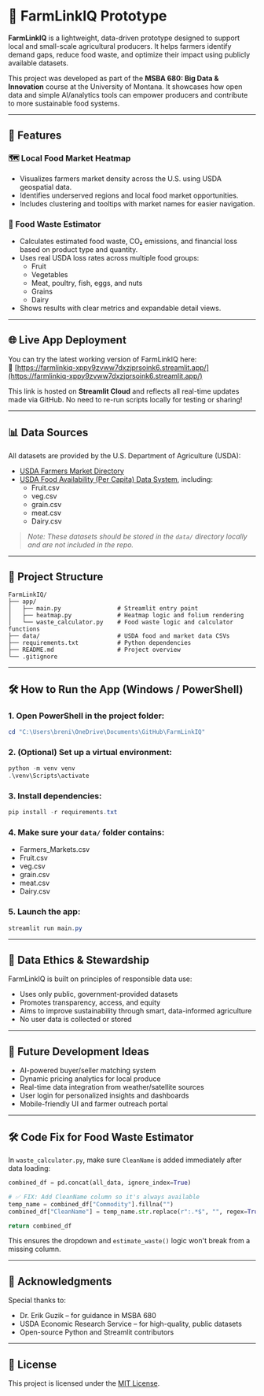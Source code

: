 # 🌱 FarmLinkIQ Prototype

**FarmLinkIQ** is a lightweight, data-driven prototype designed to support local and small-scale agricultural producers. It helps farmers identify demand gaps, reduce food waste, and optimize their impact using publicly available datasets.

This project was developed as part of the **MSBA 680: Big Data & Innovation** course at the University of Montana. It showcases how open data and simple AI/analytics tools can empower producers and contribute to more sustainable food systems.

---

## 🚀 Features

### 🗺️ Local Food Market Heatmap
- Visualizes farmers market density across the U.S. using USDA geospatial data.
- Identifies underserved regions and local food market opportunities.
- Includes clustering and tooltips with market names for easier navigation.

### 🥕 Food Waste Estimator
- Calculates estimated food waste, CO₂ emissions, and financial loss based on product type and quantity.
- Uses real USDA loss rates across multiple food groups:
  - Fruit
  - Vegetables
  - Meat, poultry, fish, eggs, and nuts
  - Grains
  - Dairy
- Shows results with clear metrics and expandable detail views.

---

## 🌐 Live App Deployment

You can try the latest working version of FarmLinkIQ here:  
🔗 [https://farmlinkiq-xppy9zvww7dxzjprsoink6.streamlit.app/](https://farmlinkiq-xppy9zvww7dxzjprsoink6.streamlit.app/)

This link is hosted on **Streamlit Cloud** and reflects all real-time updates made via GitHub. No need to re-run scripts locally for testing or sharing!

---

## 📊 Data Sources

All datasets are provided by the U.S. Department of Agriculture (USDA):

- [USDA Farmers Market Directory](https://catalog.data.gov/dataset/farmers-markets)
- [USDA Food Availability (Per Capita) Data System](https://www.ers.usda.gov/data-products/food-availability-per-capita-data-system/), including:
  - Fruit.csv
  - veg.csv
  - grain.csv
  - meat.csv
  - Dairy.csv

> _Note: These datasets should be stored in the `data/` directory locally and are not included in the repo._

---

## 🧰 Project Structure

```plaintext
FarmLinkIQ/
├── app/
│   ├── main.py                # Streamlit entry point
│   ├── heatmap.py             # Heatmap logic and folium rendering
│   └── waste_calculator.py    # Food waste logic and calculator functions
├── data/                      # USDA food and market data CSVs
├── requirements.txt           # Python dependencies
├── README.md                  # Project overview
└── .gitignore
```

---

## 🛠️ How to Run the App (Windows / PowerShell)

### 1. Open PowerShell in the project folder:
```powershell
cd "C:\Users\breni\OneDrive\Documents\GitHub\FarmLinkIQ"
```

### 2. (Optional) Set up a virtual environment:
```powershell
python -m venv venv
.\venv\Scripts\activate
```

### 3. Install dependencies:
```powershell
pip install -r requirements.txt
```

### 4. Make sure your `data/` folder contains:
- Farmers_Markets.csv
- Fruit.csv
- veg.csv
- grain.csv
- meat.csv
- Dairy.csv

### 5. Launch the app:
```powershell
streamlit run main.py
```

---

## 🔐 Data Ethics & Stewardship

FarmLinkIQ is built on principles of responsible data use:
- Uses only public, government-provided datasets
- Promotes transparency, access, and equity
- Aims to improve sustainability through smart, data-informed agriculture
- No user data is collected or stored

---

## 🧠 Future Development Ideas

- AI-powered buyer/seller matching system
- Dynamic pricing analytics for local produce
- Real-time data integration from weather/satellite sources
- User login for personalized insights and dashboards
- Mobile-friendly UI and farmer outreach portal

---

## 🛠️ Code Fix for Food Waste Estimator

In `waste_calculator.py`, make sure `CleanName` is added immediately after data loading:

```python
combined_df = pd.concat(all_data, ignore_index=True)

# ✅ FIX: Add CleanName column so it's always available
temp_name = combined_df["Commodity"].fillna("")
combined_df["CleanName"] = temp_name.str.replace(r":.*$", "", regex=True).str.strip()

return combined_df
```

This ensures the dropdown and `estimate_waste()` logic won't break from a missing column.

---

## 🙌 Acknowledgments

Special thanks to:
- Dr. Erik Guzik – for guidance in MSBA 680
- USDA Economic Research Service – for high-quality, public datasets
- Open-source Python and Streamlit contributors

---

## 📄 License

This project is licensed under the [MIT License](LICENSE).
